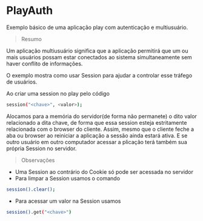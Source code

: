 PlayAuth
========

Exemplo básico de uma aplicação play com autenticação e multiusuário.

> Resumo

Um aplicação multiusuário significa que a aplicação permitirá que um ou mais usuários possam estar conectados ao sistema simultaneamente sem haver conflito de informações.

O exemplo mostra como usar Session para ajudar a controlar esse tráfego de usuários.

Ao criar uma session no play pelo código 

```sh 
session("<chave>", <valor>);
```
Alocamos para a memória do servidor(de forma não permanete) o dito valor relacionado a dita chave, de forma que essa session esteja estritamente relacionada com o browser do cliente. Assim, mesmo que o cliente feche a aba ou browser ao reiniciar a aplicação a sessão ainda estará ativa. E se outro usuário em outro computador acessar a plicação terá também sua própria Session no servidor.

> Observações

- Uma Session ao contrário do Cookie só pode ser acessada no servidor
- Para limpar a Session usamos o comando 
```sh
session().clear();
```
- Para acessar um valor na Session usamos
```sh
session().get("<chave>")
```



